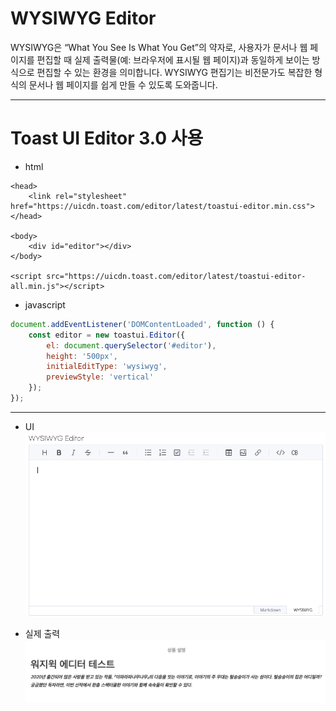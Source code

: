 # WYSIWYG Editor
WYSIWYG은 “What You See Is What You Get”의 약자로, 사용자가 문서나 웹 페이지를 편집할 때 실제 출력물(예: 브라우저에 표시될 웹 페이지)과 동일하게 보이는 방식으로 편집할 수 있는 환경을 의미합니다. WYSIWYG 편집기는 비전문가도 복잡한 형식의 문서나 웹 페이지를 쉽게 만들 수 있도록 도와줍니다.

---
# Toast UI Editor 3.0 사용

- html
```angular2html
<head>
    <link rel="stylesheet" href="https://uicdn.toast.com/editor/latest/toastui-editor.min.css">
</head>

<body>
    <div id="editor"></div>
</body>

<script src="https://uicdn.toast.com/editor/latest/toastui-editor-all.min.js"></script>
```

- javascript
```javascript
document.addEventListener('DOMContentLoaded', function () {
    const editor = new toastui.Editor({
        el: document.querySelector('#editor'),
        height: '500px',
        initialEditType: 'wysiwyg',
        previewStyle: 'vertical'
    });
});
```

---
- UI
![wysiwyg-editor.png](../photos/wysiwyg-editor.png)


- 실제 출력
![wysiwyg-editor-test.png](../photos/wysiwyg-editor-test.png)